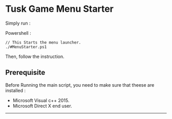# Tusk Game Menu Starter

Simply run :

Powershell :

    // This Starts the menu launcher.
    ./#MenuStarter.ps1

Then, follow the instruction.

## Prerequisite

Before Running the main script, you need to make sure that theese are installed :

- Microsoft Visual c++ 2015.
- Microsoft Direct X end user.
---
